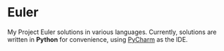 # Euler
My Project Euler solutions in various languages. Currently, solutions are written in **Python** for convenience, using [PyCharm](https://www.jetbrains.com/pycharm/) as the IDE. 
